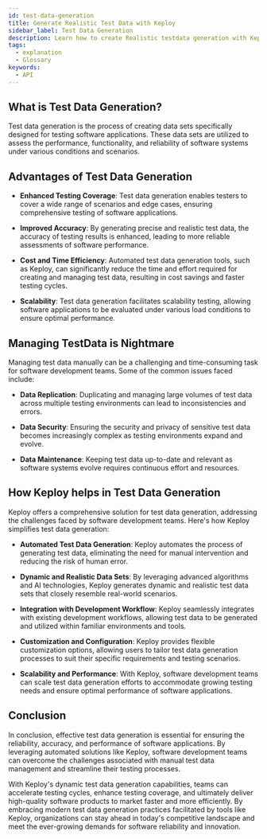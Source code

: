 ```yaml
---
id: test-data-generation
title: Generate Realistic Test Data with Keploy
sidebar_label: Test Data Generation
description: Learn how to create Realistic testdata generation with Keploy.
tags:
  - explanation
  - Glossary
keywords:
  - API
---
```


## What is Test Data Generation?

Test data generation is the process of creating data sets specifically designed for testing software applications. These data sets are utilized to assess the performance, functionality, and reliability of software systems under various conditions and scenarios.

## Advantages of Test Data Generation

- **Enhanced Testing Coverage**: Test data generation enables testers to cover a wide range of scenarios and edge cases, ensuring comprehensive testing of software applications.

- **Improved Accuracy**: By generating precise and realistic test data, the accuracy of testing results is enhanced, leading to more reliable assessments of software performance.

- **Cost and Time Efficiency**: Automated test data generation tools, such as Keploy, can significantly reduce the time and effort required for creating and managing test data, resulting in cost savings and faster testing cycles.

- **Scalability**: Test data generation facilitates scalability testing, allowing software applications to be evaluated under various load conditions to ensure optimal performance.

## Managing TestData is Nightmare

Managing test data manually can be a challenging and time-consuming task for software development teams. Some of the common issues faced include:

- **Data Replication**: Duplicating and managing large volumes of test data across multiple testing environments can lead to inconsistencies and errors.

- **Data Security**: Ensuring the security and privacy of sensitive test data becomes increasingly complex as testing environments expand and evolve.

- **Data Maintenance**: Keeping test data up-to-date and relevant as software systems evolve requires continuous effort and resources.

## How Keploy helps in Test Data Generation

Keploy offers a comprehensive solution for test data generation, addressing the challenges faced by software development teams. Here's how Keploy simplifies test data generation:

- **Automated Test Data Generation**: Keploy automates the process of generating test data, eliminating the need for manual intervention and reducing the risk of human error.

- **Dynamic and Realistic Data Sets**: By leveraging advanced algorithms and AI technologies, Keploy generates dynamic and realistic test data sets that closely resemble real-world scenarios.

- **Integration with Development Workflow**: Keploy seamlessly integrates with existing development workflows, allowing test data to be generated and utilized within familiar environments and tools.

- **Customization and Configuration**: Keploy provides flexible customization options, allowing users to tailor test data generation processes to suit their specific requirements and testing scenarios.

- **Scalability and Performance**: With Keploy, software development teams can scale test data generation efforts to accommodate growing testing needs and ensure optimal performance of software applications.

## Conclusion

In conclusion, effective test data generation is essential for ensuring the reliability, accuracy, and performance of software applications. By leveraging automated solutions like Keploy, software development teams can overcome the challenges associated with manual test data management and streamline their testing processes.

With Keploy's dynamic test data generation capabilities, teams can accelerate testing cycles, enhance testing coverage, and ultimately deliver high-quality software products to market faster and more efficiently. By embracing modern test data generation practices facilitated by tools like Keploy, organizations can stay ahead in today's competitive landscape and meet the ever-growing demands for software reliability and innovation.
